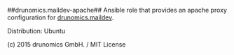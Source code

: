 ##drunomics.maildev-apache##
Ansible role that provides an apache proxy configuration for [drunomics.maildev](https://github.com/drunomics/ansible-role-maildev).


Distribution: Ubuntu

(c) 2015 drunomics GmbH. /  MIT License